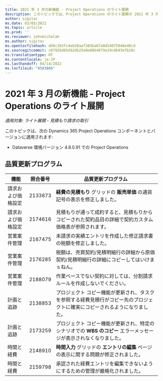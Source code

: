 ```yaml
---
title: 2021 年 3 月の新機能 - Project Operations のライト展開
description: このトピックでは、Project Operations のライト展開の 2021 年 3 月リリースで利用可能な品質更新について説明します。
author: sigitac
ms.date: 03/03/2021
ms.topic: article
ms.prod: ''
ms.reviewer: johnmichalak
ms.author: sigitac
ms.openlocfilehash: dd9c3b5fc4eb30aaf385ba67a8d54875048e40cd
ms.sourcegitcommit: c0792bd65d92db25e0e8864879a19c4b93efb10c
ms.translationtype: HT
ms.contentlocale: ja-JP
ms.lasthandoff: 04/14/2022
ms.locfileid: "8583866"
---
```

# <a name="whats-new-march-2021---project-operations-lite-deployment"></a>2021 年 3 月の新機能 - Project Operations のライト展開

_適用対象: ライト展開 - 見積もり請求の取引_


このトピックは、次の Dynamics 365 Project Operations コンポーネントとバージョンに適用されます:

- Dataverse 環境バージョン 4.8.0.91 での Project Operations 

## <a name="quality-updates"></a>品質更新プログラム

| **機能** | **照合番号** | **品質更新プログラム** |
| --- | --- | --- |
| 請求および価格設定 | 2133873 | **経費の見積もり** グリッドの **販売単価** の通貨記号の表示を修正しました。 |
| 請求および価格設定 | 2174616 | 見積もりが通って成約すると、見積もりからコピーされた契約品目の詳細で契約カスタム価格表が参照されます。 |
| 営業案件管理 | 2167475 | 未請求の実績エントリを作成した修正請求書の税額を修正しました。 |
| 営業案件管理 | 2176285 | 税額は、売買契約/見積明細行の詳細から原価契約/見積明細行の詳細にコピーしてはいけまｓねん。 |
| 営業案件管理 | 2188079 | 作業ベースでない契約に対しては、分割請求ルールを作成しないでください。 |
| 計画と追跡 | 2138853 | プロジェクト コピー機能が更新され、タスクを参照する経費見積行がコピー先のプロジェクトに確実にコピーされるようになりました。 |
| 計画と追跡 | 2173259 | プロジェクト コピー機能が更新され、特定のシナリオでの **WBS のコピー** エラーメッセージが表示されなくなりました。 |
| 時間と経費 | 2148910 | **時間入力** グリッドの **エントリの編集** ページの表示に関する問題が修正されました。 |
| 時間と経費 | 2159798 | 承認された経費エントリを編集できないようにするための管理が厳格化されました。 |


